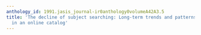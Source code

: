 ```yaml
---
anthology_id: 1991.jasis_journal-ir0anthology0volumeA42A3.5
title: 'The decline of subject searching: Long-term trends and patterns of index use
  in an online catalog'
---
```

